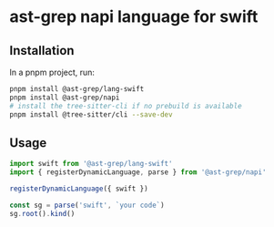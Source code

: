 # ast-grep napi language for swift

## Installation

In a pnpm project, run:

```bash
pnpm install @ast-grep/lang-swift
pnpm install @ast-grep/napi
# install the tree-sitter-cli if no prebuild is available
pnpm install @tree-sitter/cli --save-dev
```

## Usage

```js
import swift from '@ast-grep/lang-swift'
import { registerDynamicLanguage, parse } from '@ast-grep/napi'

registerDynamicLanguage({ swift })

const sg = parse('swift', `your code`)
sg.root().kind()
```
